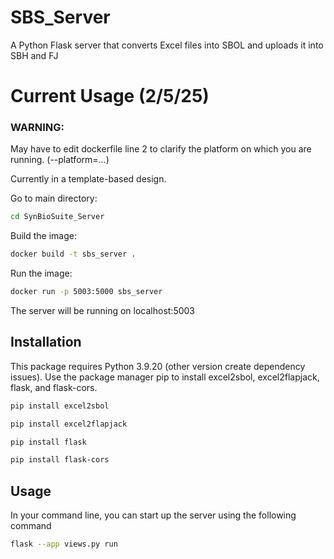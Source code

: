 # SBS_Server
A Python Flask server that converts Excel files into SBOL and uploads it into SBH and FJ

# Current Usage (2/5/25)

### WARNING: 

May have to edit dockerfile line 2 to clarify the platform on which you are running. (--platform=...)

Currently in a template-based design. 

Go to main directory:
```bash
cd SynBioSuite_Server
``` 

Build the image:
```bash
docker build -t sbs_server .
```

Run the image:
```bash
docker run -p 5003:5000 sbs_server
```

The server will be running on localhost:5003

## Installation

This package requires Python 3.9.20 (other version create dependency issues). Use the package manager pip to install excel2sbol, excel2flapjack, flask, and flask-cors.

```bash
pip install excel2sbol
```

```bash
pip install excel2flapjack
```
```bash
pip install flask
```
```bash
pip install flask-cors
```

## Usage

In your command line, you can start up the server using the following command
```bash
flask --app views.py run
```
